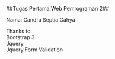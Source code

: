 ##Tugas Pertama Web Pemrograman 2##

Nama: Candra Septia Cahya

Thanks to: <br>
Bootstrap 3<br>
Jquery<br>
Jquery Form Validation<br>
